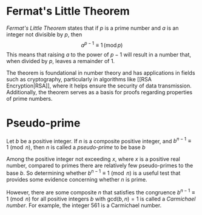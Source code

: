 # Fermat's Little Theorem
*Fermat's Little Theorem* states that if $p$ is a prime number and $a$ is an integer not divisible by $p$, then 
$$
a^{p-1} \equiv 1 \,(\text{mod}\, p)
$$This means that raising $a$ to the power of $p-1$ will result in a number that, when divided by $p$, leaves a remainder of 1. 

The theorem is foundational in number theory and has applications in fields such as cryptography, particularly in algorithms like [[RSA Encryption|RSA]], where it helps ensure the security of data transmission. Additionally, the theorem serves as a basis for proofs regarding properties of prime numbers.

# Pseudo-prime
Let $b$ be a positive integer. If $n$ is a composite positive integer, and $b^{n-1} \equiv 1 \pmod{n}$, then $n$ is called a *pseudo-prime* to be base $b$

Among the positive integer not exceeding $x$, where $x$ is a positive real number, compared to primes there are relatively few pseudo-primes to the base $b$. So determining  whether $b^{n-1} \equiv 1 \pmod{n}$ is a useful test that provides some evidence concerning whether $n$ is prime.

However, there are some composite $n$ that satisfies the congruence $b^{n-1} \equiv 1 \pmod{n}$ for all positive integers $b$ with $\mathrm{gcd}(b,n) = 1$ is called a *Carmichael number*. For example, the integer $561$ is a Carmichael number.